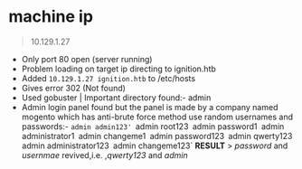 # **machine ip** 
> 10.129.1.27

- Only port 80 open (server running)
- Problem loading on target ip directing to ignition.htb
- Added `10.129.1.27 ignition.htb` to /etc/hosts
- Gives error 302 (Not found)
- Used gobuster | Important directory found:- admin
- Admin login panel found but the panel is made by a company named mogento which has anti-brute force method use random usernames and passwords:-
	`admin admin123'
	`admin root123`
	`admin password1`
	`admin administrator1`
	`admin changeme1`
	`admin password123`
	`admin qwerty123`
	`admin administrator123`
	`admin changeme123`
**RESULT** > *password* and *usernmae* revived,i.e. ,*qwerty123* and *admin*
